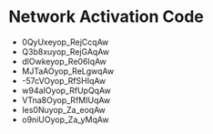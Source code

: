 # Network Activation Code
* 0QyUxeyop_RejCcqAw
* Q3b8xuyop_RejGAqAw
* dlOwkeyop_Re06IqAw
* MJTaAOyop_ReLgwqAw
* -57cVOyop_RfSHIqAw
* w94aIOyop_RfUpQqAw
* VTna8Oyop_RfMIUqAw
* Ies0Nuyop_Za_eoqAw
* o9niUOyop_Za_yMqAw